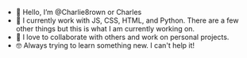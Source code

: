 - 👋 Hello, I’m @Charlie8rown or Charles
- 🌱 I currently work with JS, CSS, HTML, and Python. 
     There are a few other things but this is what I am currently working on.
- 💞️ I love to collaborate with others and work on personal projects.
- 🤓 Always trying to learn something new. I can't help it!
                          
<!---
Charlie8rown/Charlie8rown is a ✨ special ✨ repository because its `README.md` (this file) appears on your GitHub profile.
You can click the Preview link to take a look at your changes.
--->
